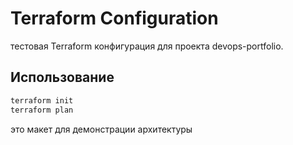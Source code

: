 # Terraform Configuration

тестовая Terraform конфигурация для проекта devops-portfolio.

## Использование
```bash
terraform init
terraform plan
```

это макет для демонстрации архитектуры

